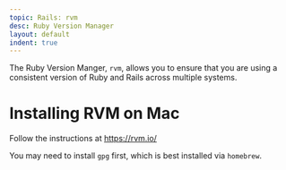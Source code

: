 ```yaml
---
topic: Rails: rvm
desc: Ruby Version Manager
layout: default
indent: true
---
```


The Ruby Version Manger, `rvm`, allows you to ensure that you are using a consistent version of Ruby and Rails across multiple systems.

# Installing RVM on Mac

Follow the instructions at <https://rvm.io/>

You may need to install `gpg` first, which is best installed via `homebrew`.

